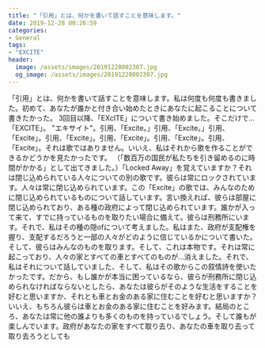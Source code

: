```yaml
---
title: "「引用」とは、何かを書いて話すことを意味します。"
date: 2019-12-28 00:26:59
categories:
- General
tags:
- "EXCITE"
header:
  image: /assets/images/20191228002307.jpg
  og_image: /assets/images/20191228002307.jpg
---
```


「引用」とは、何かを書いて話すことを意味します。私は何度も何度も書きました。初めて、あなたが誰かと付き合い始めたときにあなたに起こることについて書きたかった。 3回目以降、「EXcITE」について書き始めました。そこだけで…「EXCITE」。 &quot;エキサイト&quot;。引用、「Excite。」引用、「Excite。」引用、「Excite」。引用、「Excite」。引用、「Excite」。引用、「Excite」。引用、「Excite」。それは歌ではありません。いいえ、私はそれから歌を作ることができるかどうかを見たかったです。 （「数百万の国民が私たちを引き留めるのに時間がかかる」として出てきました。）「Locked Away」を覚えていますか？それは閉じ込められている人々についての別の歌です。彼らは常にロックされています。人々は常に閉じ込められています。この「Excite」の歌では、みんなのために閉じ込められているものについて話しています。言い換えれば、彼らは部屋に閉じ込められており、ある種の政府によって閉じ込められています。誰かが入って来て、すでに持っているものを取りたい場合に備えて。彼らは刑務所にいます。それで、私はその種の隠ofについて考えました。私はまた、政府が支配権を握り、支配するだろうと一部の人々がどのように信じているかについて書いた。そして、彼らはみんなのものを取ります。そして、これは本物です。それは常に起こっており、人々の家とすべての車とすべてのものが…消えました。それで、私はそれについて話していました、そして、私はその歌からこの叙情詩を使いたかったです。だから、もし誰かが本当に困っているなら、彼らが刑務所に閉じ込められなければならないとしたら、あなたは彼らがそのような生活をすることを好むと思いますか、それとも車とお金のある家に住むことを好むと思いますか？いいえ、もちろん彼らは車とお金のある家に住むことを好みます。結局のところ、あなたは常に他の誰よりも多くのものを持っているでしょう。そして誰もが楽しんでいます。政府があなたの家をすべて取り去り、あなたの車を取り去って取り去ろうとしても
